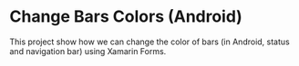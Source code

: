 # Change Bars Colors (Android)
This project show how we can change the color of bars (in Android, status and navigation bar) using Xamarin Forms.
